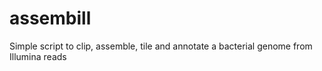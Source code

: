 assembill
=========

Simple script to clip, assemble, tile and annotate a bacterial genome from Illumina reads
